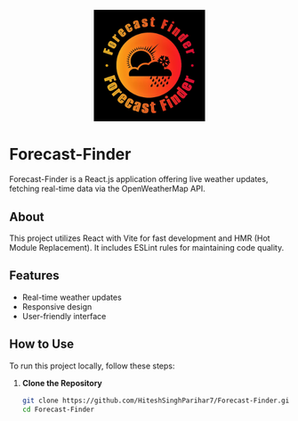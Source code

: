 <p align="center">
  <img src="https://github.com/HiteshSinghParihar7/Forecast-Finder/blob/main/forecast-finder-high-resolution-logo.jpg?raw=true" alt="Forecast-Finder Logo" width="200">
</p>

# Forecast-Finder

Forecast-Finder is a React.js application offering live weather updates, fetching real-time data via the OpenWeatherMap API.

## About

This project utilizes React with Vite for fast development and HMR (Hot Module Replacement). It includes ESLint rules for maintaining code quality.

## Features

- Real-time weather updates
- Responsive design
- User-friendly interface

## How to Use

To run this project locally, follow these steps:

1. **Clone the Repository**

   ```bash
   git clone https://github.com/HiteshSinghParihar7/Forecast-Finder.git
   cd Forecast-Finder
